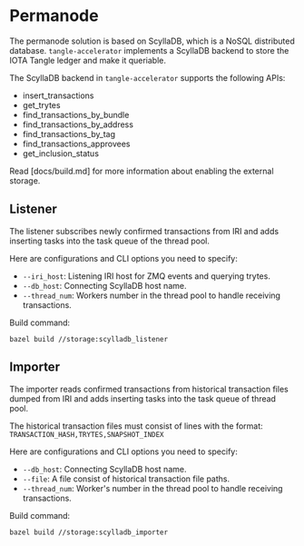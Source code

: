 # Permanode 

The permanode solution is based on ScyllaDB, which is a NoSQL distributed database. `tangle-accelerator` implements a ScyllaDB backend to store the IOTA Tangle ledger and make it queriable.

The ScyllaDB backend in `tangle-accelerator` supports the following APIs:
 - insert_transactions
 - get_trytes
 - find_transactions_by_bundle
 - find_transactions_by_address
 - find_transactions_by_tag
 - find_transactions_approvees
 - get_inclusion_status

Read [docs/build.md] for more information about enabling the external storage.

## Listener

The listener subscribes newly confirmed transactions from IRI and adds inserting tasks into the task queue of the thread pool.

Here are configurations and CLI options you need to specify:

* `--iri_host`: Listening IRI host for ZMQ events and querying trytes.
* `--db_host`: Connecting ScyllaDB host name.
* `--thread_num`: Workers number in the thread pool to handle receiving transactions.

Build command:

`bazel build //storage:scylladb_listener`

## Importer 

The importer reads confirmed transactions from historical transaction files dumped from IRI and adds inserting tasks into the task queue of thread pool.

The historical transaction files must consist of lines with the format: `TRANSACTION_HASH,TRYTES,SNAPSHOT_INDEX`

Here are configurations and CLI options you need to specify:

* `--db_host`: Connecting ScyllaDB host name.
* `--file`: A file consist of historical transaction file paths.
* `--thread_num`: Worker's number in the thread pool to handle receiving transactions.

Build command:

`bazel build //storage:scylladb_importer`
